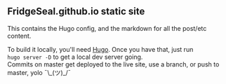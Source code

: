## FridgeSeal.github.io static site

This contains the Hugo config, and the markdown for all the post/etc content.


To build it locally, you'll need [Hugo](https://gohugo.io/). Once you have that, just run   
    `hugo server -D`
to get a local dev server going.  
Commits on master get deployed to the live site, use a branch, or push to master, yolo ¯\\\_(ツ)_/¯